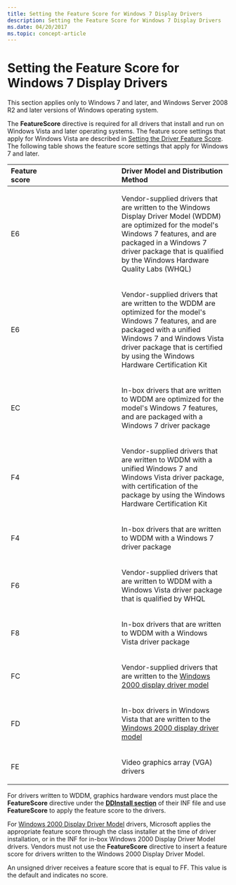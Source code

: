 ```yaml
---
title: Setting the Feature Score for Windows 7 Display Drivers
description: Setting the Feature Score for Windows 7 Display Drivers
ms.date: 04/20/2017
ms.topic: concept-article
---
```


# Setting the Feature Score for Windows 7 Display Drivers


This section applies only to Windows 7 and later, and Windows Server 2008 R2 and later versions of Windows operating system.

The **FeatureScore** directive is required for all drivers that install and run on Windows Vista and later operating systems. The feature score settings that apply for Windows Vista are described in [Setting the Driver Feature Score](setting-the-driver-feature-score.md). The following table shows the feature score settings that apply for Windows 7 and later.

<table>
<colgroup>
<col width="50%" />
<col width="50%" />
</colgroup>
<thead>
<tr class="header">
<th align="left">Feature
<div>
 
</div>
score</th>
<th align="left">Driver Model and Distribution Method</th>
</tr>
</thead>
<tbody>
<tr class="odd">
<td align="left"><p>E6</p></td>
<td align="left"><p>Vendor-supplied drivers that are written to the Windows Display Driver Model (WDDM) are optimized for the model's Windows 7 features, and are packaged in a Windows 7 driver package that is qualified by the Windows Hardware Quality Labs (WHQL)</p></td>
</tr>
<tr class="even">
<td align="left"><p>E6</p></td>
<td align="left"><p>Vendor-supplied drivers that are written to the WDDM are optimized for the model's Windows 7 features, and are packaged with a unified Windows 7 and Windows Vista driver package that is certified by using the Windows Hardware Certification Kit</p></td>
</tr>
<tr class="odd">
<td align="left"><p>EC</p></td>
<td align="left"><p>In-box drivers that are written to WDDM are optimized for the model's Windows 7 features, and are packaged with a Windows 7 driver package</p></td>
</tr>
<tr class="even">
<td align="left"><p>F4</p></td>
<td align="left"><p>Vendor-supplied drivers that are written to WDDM with a unified Windows 7 and Windows Vista driver package, with certification of the package by using the Windows Hardware Certification Kit</p></td>
</tr>
<tr class="odd">
<td align="left"><p>F4</p></td>
<td align="left"><p>In-box drivers that are written to WDDM with a Windows 7 driver package</p></td>
</tr>
<tr class="even">
<td align="left"><p>F6</p></td>
<td align="left"><p>Vendor-supplied drivers that are written to WDDM with a Windows Vista driver package that is qualified by WHQL</p></td>
</tr>
<tr class="odd">
<td align="left"><p>F8</p></td>
<td align="left"><p>In-box drivers that are written to WDDM with a Windows Vista driver package</p></td>
</tr>
<tr class="even">
<td align="left"><p>FC</p></td>
<td align="left"><p>Vendor-supplied drivers that are written to the <a href="windows-2000-display-driver-model-design-guide.md" data-raw-source="[Windows 2000 display driver model](windows-2000-display-driver-model-design-guide.md)">Windows 2000 display driver model</a></p></td>
</tr>
<tr class="odd">
<td align="left"><p>FD</p></td>
<td align="left"><p>In-box drivers in Windows Vista that are written to the <a href="windows-2000-display-driver-model-design-guide.md" data-raw-source="[Windows 2000 display driver model](windows-2000-display-driver-model-design-guide.md)">Windows 2000 display driver model</a></p></td>
</tr>
<tr class="even">
<td align="left"><p>FE</p></td>
<td align="left"><p>Video graphics array (VGA) drivers</p></td>
</tr>
</tbody>
</table>

 

For drivers written to WDDM, graphics hardware vendors must place the **FeatureScore** directive under the [**DDInstall section**](../install/inf-ddinstall-section.md) of their INF file and use **FeatureScore** to apply the feature score to the drivers.

For [Windows 2000 Display Driver Model](windows-2000-display-driver-model-design-guide.md) drivers, Microsoft applies the appropriate feature score through the class installer at the time of driver installation, or in the INF for in-box Windows 2000 Display Driver Model drivers. Vendors must not use the **FeatureScore** directive to insert a feature score for drivers written to the Windows 2000 Display Driver Model.

An unsigned driver receives a feature score that is equal to FF. This value is the default and indicates no score.

 

